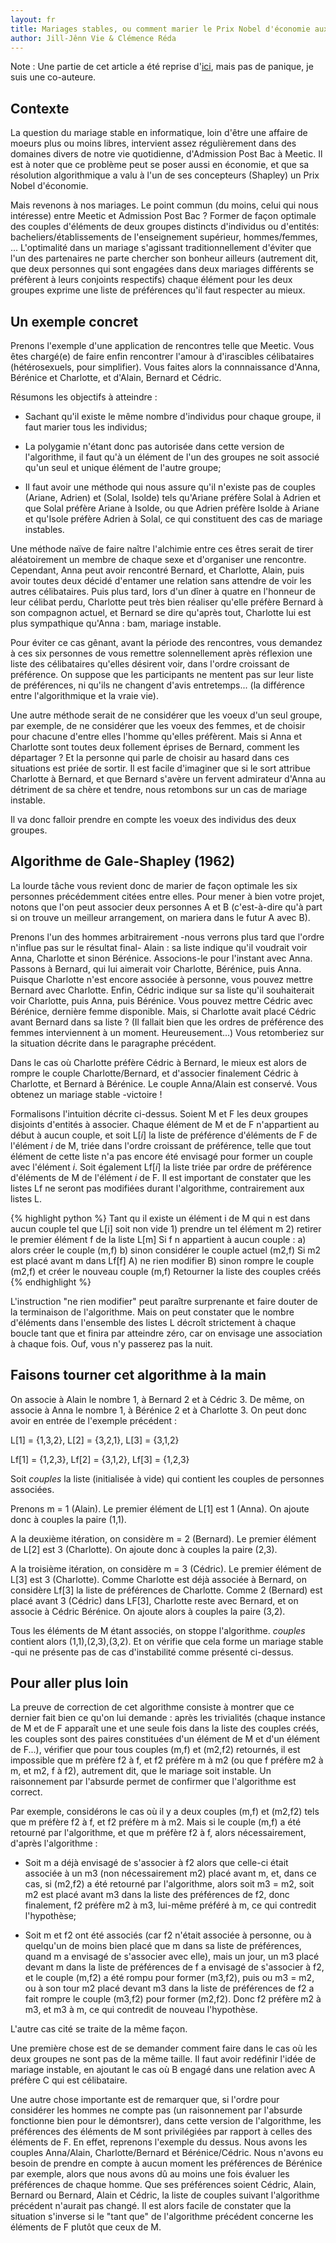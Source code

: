 ```yaml
---
layout: fr
title: Mariages stables, ou comment marier le Prix Nobel d'économie aux sites de rencontres
author: Jill-Jênn Vie & Clémence Réda
---
```


Note : Une partie de cet article a été reprise d'[ici](http://binaire.blog.lemonde.fr/2016/10/17/a-p-b-la-vie-apres-le-bac/), mais pas de panique, je suis une co-auteure.

## Contexte

La question du mariage stable en informatique, loin d'être une affaire de moeurs plus ou moins libres, intervient assez régulièrement dans des domaines divers de notre vie quotidienne, d'Admission Post Bac à Meetic. Il est à noter que ce problème peut se poser aussi en économie, et que sa résolution algorithmique a valu à l'un de ses concepteurs (Shapley) un Prix Nobel d'économie.

Mais revenons à nos mariages. Le point commun (du moins, celui qui nous intéresse) entre Meetic et Admission Post Bac ? Former de façon optimale des couples d'éléments de deux groupes distincts d'individus ou d'entités: bacheliers/établissements de l'enseignement supérieur, hommes/femmes, ... L'optimalité dans un mariage s'agissant traditionnellement d'éviter que l'un des partenaires ne parte chercher son bonheur ailleurs (autrement dit, que deux personnes qui sont engagées dans deux mariages différents se préfèrent à leurs conjoints respectifs) chaque élément pour les deux groupes exprime une liste de préférences qu'il faut respecter au mieux.

## Un exemple concret

Prenons l'exemple d'une application de rencontres telle que Meetic. Vous êtes chargé(e) de faire enfin rencontrer l'amour à d'irascibles célibataires (hétérosexuels, pour simplifier). Vous faites alors la connnaissance d'Anna, Bérénice et Charlotte, et d'Alain, Bernard et Cédric.

Résumons les objectifs à atteindre : 

* Sachant qu'il existe le même nombre d'individus pour chaque groupe, il faut marier tous les individus;

* La polygamie n'étant donc pas autorisée dans cette version de l'algorithme, il faut qu'à un élément de l'un des groupes ne soit associé qu'un seul et unique élément de l'autre groupe;

* Il faut avoir une méthode qui nous assure qu'il n'existe pas de couples (Ariane, Adrien) et (Solal, Isolde) tels qu'Ariane préfère Solal à Adrien et que Solal préfère Ariane à Isolde, ou que Adrien préfère Isolde à Ariane et qu'Isole préfère Adrien à Solal, ce qui constituent des cas de mariage instables.

Une méthode naïve de faire naître l'alchimie entre ces êtres serait de tirer aléatoirement un membre de chaque sexe et d'organiser une rencontre. Cependant, Anna peut avoir rencontré Bernard, et Charlotte, Alain, puis avoir toutes deux décidé d'entamer une relation sans attendre de voir les autres célibataires. Puis plus tard, lors d'un dîner à quatre en l'honneur de leur célibat perdu, Charlotte peut très bien réaliser qu'elle préfère Bernard à son compagnon actuel, et Bernard se dire qu'après tout, Charlotte lui est plus sympathique qu'Anna : bam, mariage instable.

Pour éviter ce cas gênant, avant la période des rencontres, vous demandez à ces six personnes de vous remettre solennellement après réflexion une liste des célibataires qu'elles désirent voir, dans l'ordre croissant de préférence. On suppose que les participants ne mentent pas sur leur liste de préférences, ni qu'ils ne changent d'avis entretemps... (la différence entre l'algorithmique et la vraie vie).

Une autre méthode serait de ne considérer que les voeux d'un seul groupe, par exemple, de ne considérer que les voeux des femmes, et de choisir pour chacune d'entre elles l'homme qu'elles préfèrent. Mais si Anna et Charlotte sont toutes deux follement éprises de Bernard, comment les départager ? Et la personne qui parle de choisir au hasard dans ces situations est priée de sortir. Il est facile d'imaginer que si le sort attribue Charlotte à Bernard, et que Bernard s'avère un fervent admirateur d'Anna au détriment de sa chère et tendre, nous retombons sur un cas de mariage instable.

Il va donc falloir prendre en compte les voeux des individus des deux groupes.

## Algorithme de Gale-Shapley (1962)

La lourde tâche vous revient donc de marier de façon optimale les six personnes précédemment citées entre elles. Pour mener à bien votre projet, notons que l'on peut associer deux personnes A et B (c'est-à-dire qu'à part si on trouve un meilleur arrangement, on mariera dans le futur A avec B).

Prenons l'un des hommes arbitrairement -nous verrons plus tard que l'ordre n'influe pas sur le résultat final- Alain : sa liste indique qu'il voudrait voir Anna, Charlotte et sinon Bérénice. Associons-le pour l'instant avec Anna. Passons à Bernard, qui lui aimerait voir Charlotte, Bérénice, puis Anna. Puisque Charlotte n'est encore associée à personne, vous pouvez mettre Bernard avec Charlotte. Enfin, Cédric indique sur sa liste qu'il souhaiterait voir Charlotte, puis Anna, puis Bérénice. Vous pouvez mettre Cédric avec Bérénice, dernière femme disponible. Mais, si Charlotte avait placé Cédric avant Bernard dans sa liste ? (Il fallait bien que les ordres de préférence des femmes interviennent à un moment. Heureusement...) Vous retomberiez sur la situation décrite dans le paragraphe précédent.

Dans le cas où Charlotte préfère Cédric à Bernard, le mieux est alors de rompre le couple Charlotte/Bernard, et d'associer finalement Cédric à Charlotte, et Bernard à Bérénice. Le couple Anna/Alain est conservé. Vous obtenez un mariage stable -victoire !

Formalisons l'intuition décrite ci-dessus. Soient M et F les deux groupes disjoints d'entités à associer. Chaque élément de M et de F n'appartient au début à aucun couple, et soit L[*i*] la liste de préférence d'éléments de F de l'élément *i* de M, triée dans l'ordre croissant de préférence, telle que tout élément de cette liste n'a pas encore été envisagé pour former un couple avec l'élément *i*. Soit également Lf[*i*] la liste triée par ordre de préférence d'éléments de M de l'élément *i* de F. Il est important de constater que les listes Lf ne seront pas modifiées durant l'algorithme, contrairement aux listes L.

{% highlight python %}
Tant qu il existe un élément i de M qui n est dans aucun couple
tel que L[i] soit non vide
     1) prendre un tel élément m
     2) retirer le premier élément f de la liste L[m]
     Si f n appartient à aucun couple :
       a) alors créer le couple (m,f)
       b) sinon considérer le couple actuel (m2,f)
           Si m2 est placé avant m dans Lf[f]
              A) ne rien modifier
              B) sinon rompre le couple (m2,f) 
              et créer le nouveau couple (m,f)
Retourner la liste des couples créés
{% endhighlight %}

L'instruction "ne rien modifier" peut paraître surprenante et faire douter de la terminaison de l'algorithme. Mais on peut constater que le nombre d'éléments dans l'ensemble des listes L décroît strictement à chaque boucle tant que et finira par atteindre zéro, car on envisage une association à chaque fois. Ouf, vous n'y passerez pas la nuit.

## Faisons tourner cet algorithme à la main

On associe à Alain le nombre 1, à Bernard 2 et à Cédric 3. De même, on associe à Anna le nombre 1, à Bérénice 2 et à Charlotte 3. On peut donc avoir en entrée de l'exemple précédent :

L[1] = {1,3,2}, L[2] = {3,2,1}, L[3] = {3,1,2}

Lf[1] = {1,2,3}, Lf[2] = {3,1,2}, Lf[3] = {1,2,3}

Soit *couples* la liste (initialisée à vide) qui contient les couples de personnes associées.

Prenons m = 1 (Alain). Le premier élément de L[1] est 1 (Anna). On ajoute donc à couples la paire (1,1).

A la deuxième itération, on considère m = 2 (Bernard). Le premier élément de L[2] est 3 (Charlotte). On ajoute donc à couples la paire (2,3).

A la troisième itération, on considère m = 3 (Cédric). Le premier élément de L[3] est 3 (Charlotte). Comme Charlotte est déjà associée à Bernard, on considère Lf[3] la liste de préférences de Charlotte. Comme 2 (Bernard) est placé avant 3 (Cédric) dans LF[3], Charlotte reste avec Bernard, et on associe à Cédric Bérénice. On ajoute alors à couples la paire (3,2).

Tous les éléments de M étant associés, on stoppe l'algorithme. *couples* contient alors (1,1),(2,3),(3,2). Et on vérifie que cela forme un mariage stable -qui ne présente pas de cas d'instabilité comme présenté ci-dessus. 

## Pour aller plus loin

La preuve de correction de cet algorithme consiste à montrer que ce dernier fait bien ce qu'on lui demande : après les trivialités (chaque instance de M et de F apparaît une et une seule fois dans la liste des couples créés, les couples sont des paires constituées d'un élément de M et d'un élément de F...), vérifier que pour tous couples (m,f) et (m2,f2) retournés, il est impossible que m préfère f2 à f, et f2 préfère m à m2 (ou que f préfère m2 à m, et m2, f à f2), autrement dit, que le mariage soit instable. Un raisonnement par l'absurde permet de confirmer que l'algorithme est correct.

Par exemple, considérons le cas où il y a deux couples (m,f) et (m2,f2) tels que m préfère f2 à f, et f2 préfère m à m2. Mais si le couple (m,f) a été retourné par l'algorithme, et que m préfère f2 à f, alors nécessairement, d'après l'algorithme :

* Soit m a déjà envisagé de s'associer à f2 alors que celle-ci était associée à un m3 (non nécessairement m2) placé avant m, et, dans ce cas, si (m2,f2) a été retourné par l'algorithme, alors soit m3 = m2, soit m2 est placé avant m3 dans la liste des préférences de f2, donc finalement, f2 préfère m2 à m3, lui-même préféré à m, ce qui contredit l'hypothèse;

* Soit m et f2 ont été associés (car f2 n'était associée à personne, ou à quelqu'un de moins bien placé que m dans sa liste de préférences, quand m a envisagé de s'associer avec elle), mais un jour, un m3 placé devant m dans la liste de préférences de f a envisagé de s'associer à f2, et le couple (m,f2) a été rompu pour former (m3,f2), puis ou m3 = m2, ou à son tour m2 placé devant m3 dans la liste de préférences de f2 a fait rompre le couple (m3,f2) pour former (m2,f2). Donc f2 préfère m2 à m3, et m3 à m, ce qui contredit de nouveau l'hypothèse.

L'autre cas cité se traite de la même façon.

Une première chose est de se demander comment faire dans le cas où les deux groupes ne sont pas de la même taille. Il faut avoir redéfinir l'idée de mariage instable, en ajoutant le cas où B engagé dans une relation avec A préfère C qui est célibataire.

Une autre chose importante est de remarquer que, si l'ordre pour considérer les hommes ne compte pas (un raisonnement par l'absurde fonctionne bien pour le démontsrer), dans cette version de l'algorithme, les préférences des éléments de M sont privilégiées par rapport à celles des éléments de F. En effet, reprenons l'exemple du dessus. Nous avons les couples Anna/Alain, Charlotte/Bernard et Bérénice/Cédric. Nous n'avons eu besoin de prendre en compte à aucun moment les préférences de Bérénice par exemple, alors que nous avons dû au moins une fois évaluer les préférences de chaque homme. Que ses préférences soient Cédric, Alain, Bernard ou Bernard, Alain et Cédric, la liste de couples suivant l'algorithme précédent n'aurait pas changé. Il est alors facile de constater que la situation s'inverse si le "tant que" de l'algorithme précédent concerne les éléments de F plutôt que ceux de M.
